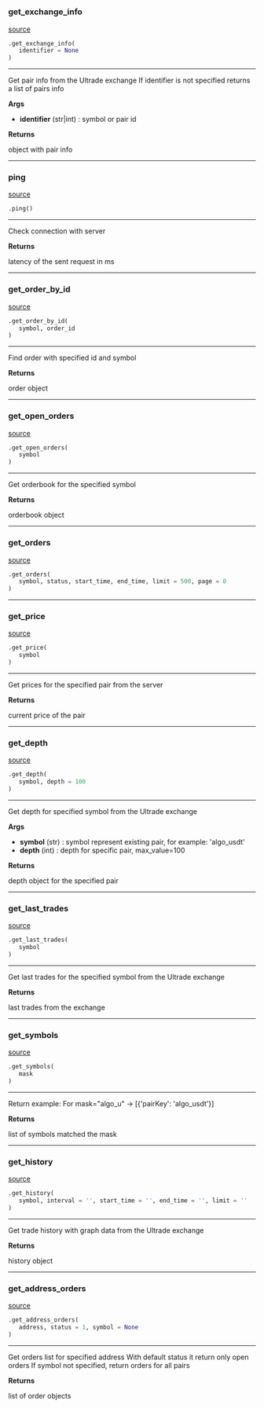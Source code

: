 #


### get_exchange_info
[source](https://github.com/ultrade-org/ultrade-python-sdk/blob/develop/ultrade/api.py/#L7)
```python
.get_exchange_info(
   identifier = None
)
```

---
Get pair info from the Ultrade exchange
If identifier is not specified returns a list of pairs info


**Args**

* **identifier** (str|int) : symbol or pair id


**Returns**

object with pair info

----


### ping
[source](https://github.com/ultrade-org/ultrade-python-sdk/blob/develop/ultrade/api.py/#L41)
```python
.ping()
```

---
Check connection with server 


**Returns**

latency of the sent request in ms

----


### get_order_by_id
[source](https://github.com/ultrade-org/ultrade-python-sdk/blob/develop/ultrade/api.py/#L58)
```python
.get_order_by_id(
   symbol, order_id
)
```

---
Find order with specified id and symbol


**Returns**

order object

----


### get_open_orders
[source](https://github.com/ultrade-org/ultrade-python-sdk/blob/develop/ultrade/api.py/#L79)
```python
.get_open_orders(
   symbol
)
```

---
Get orderbook for the specified symbol


**Returns**

orderbook object

----


### get_orders
[source](https://github.com/ultrade-org/ultrade-python-sdk/blob/develop/ultrade/api.py/#L99)
```python
.get_orders(
   symbol, status, start_time, end_time, limit = 500, page = 0
)
```


----


### get_price
[source](https://github.com/ultrade-org/ultrade-python-sdk/blob/develop/ultrade/api.py/#L106)
```python
.get_price(
   symbol
)
```

---
Get prices for the specified pair from the server


**Returns**

current price of the pair

----


### get_depth
[source](https://github.com/ultrade-org/ultrade-python-sdk/blob/develop/ultrade/api.py/#L121)
```python
.get_depth(
   symbol, depth = 100
)
```

---
Get depth for specified symbol from the Ultrade exchange


**Args**

* **symbol** (str) : symbol represent existing pair, for example: 'algo_usdt'
* **depth** (int) : depth for specific pair, max_value=100


**Returns**

depth object for the specified pair

----


### get_last_trades
[source](https://github.com/ultrade-org/ultrade-python-sdk/blob/develop/ultrade/api.py/#L140)
```python
.get_last_trades(
   symbol
)
```

---
Get last trades for the specified symbol from the Ultrade exchange


**Returns**

last trades from the exchange

----


### get_symbols
[source](https://github.com/ultrade-org/ultrade-python-sdk/blob/develop/ultrade/api.py/#L155)
```python
.get_symbols(
   mask
)
```

---
Return example: For mask="algo_u" -> [{'pairKey': 'algo_usdt'}]


**Returns**

list of symbols matched the mask  

----


### get_history
[source](https://github.com/ultrade-org/ultrade-python-sdk/blob/develop/ultrade/api.py/#L170)
```python
.get_history(
   symbol, interval = '', start_time = '', end_time = '', limit = ''
)
```

---
Get trade history with graph data from the Ultrade exchange


**Returns**

history object

----


### get_address_orders
[source](https://github.com/ultrade-org/ultrade-python-sdk/blob/develop/ultrade/api.py/#L185)
```python
.get_address_orders(
   address, status = 1, symbol = None
)
```

---
Get orders list for specified address
With default status it return only open orders
If symbol not specified, return orders for all pairs


**Returns**

list of order objects
